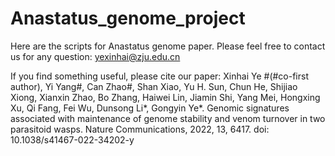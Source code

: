 # Anastatus_genome_project

Here are the scripts for Anastatus genome paper.
Please feel free to contact us for any question: yexinhai@zju.edu.cn

If you find something useful, please cite our paper: Xinhai Ye #(#co-first author), Yi Yang#, Can Zhao#, Shan Xiao, Yu H. Sun, Chun He, Shijiao Xiong, Xianxin Zhao, Bo Zhang, Haiwei Lin, Jiamin Shi, Yang Mei, Hongxing Xu, Qi Fang, Fei Wu, Dunsong Li*, Gongyin Ye*. Genomic signatures associated with maintenance of genome stability and venom turnover in two parasitoid wasps. Nature Communications, 2022, 13, 6417. doi: 10.1038/s41467-022-34202-y

